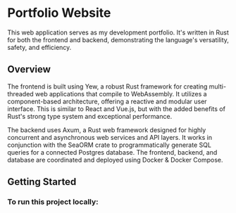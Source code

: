 # Portfolio Website

This web application serves as my development portfolio. It's written in Rust for both the frontend and backend, demonstrating the language's versatility, safety, and efficiency.

## Overview

The frontend is built using Yew, a robust Rust framework for creating multi-threaded web applications that compile to WebAssembly. It utilizes a component-based architecture, offering a reactive and modular user interface. This is similar to React and Vue.js, but with the added benefits of Rust's strong type system and exceptional performance.

The backend uses Axum, a Rust web framework designed for highly concurrent and asynchronous web services and API layers. It works in conjunction with the SeaORM crate to programmatically generate SQL queries for a connected Postgres database. The frontend, backend, and database are coordinated and deployed using Docker & Docker Compose.

## Getting Started

### To run this project locally:
